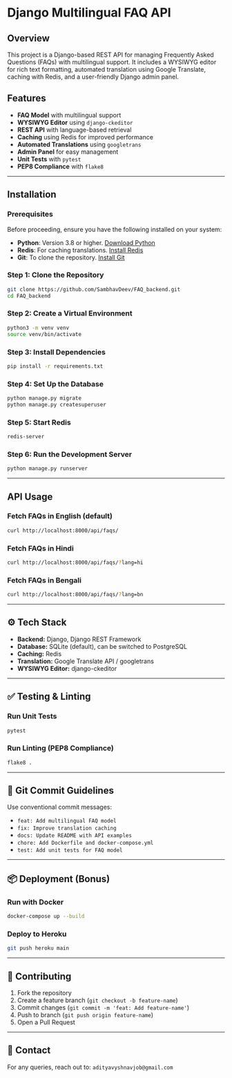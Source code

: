 # Django Multilingual FAQ API

## Overview

This project is a Django-based REST API for managing Frequently Asked Questions (FAQs) with multilingual support. It includes a WYSIWYG editor for rich text formatting, automated translation using Google Translate, caching with Redis, and a user-friendly Django admin panel.

## Features

- **FAQ Model** with multilingual support
- **WYSIWYG Editor** using `django-ckeditor`
- **REST API** with language-based retrieval
- **Caching** using Redis for improved performance
- **Automated Translations** using `googletrans`
- **Admin Panel** for easy management
- **Unit Tests** with `pytest`
- **PEP8 Compliance** with `flake8`

---

## Installation

### Prerequisites

Before proceeding, ensure you have the following installed on your system:

- **Python**: Version 3.8 or higher. [Download Python](https://www.python.org/downloads/)
- **Redis**: For caching translations. [Install Redis](https://redis.io/download)
- **Git**: To clone the repository. [Install Git](https://git-scm.com/downloads)

### Step 1: Clone the Repository

```sh
git clone https://github.com/SambhavDeev/FAQ_backend.git
cd FAQ_backend
```

### Step 2: Create a Virtual Environment

```sh
python3 -m venv venv
source venv/bin/activate
```

### Step 3: Install Dependencies

```sh
pip install -r requirements.txt
```

### Step 4: Set Up the Database

```sh
python manage.py migrate
python manage.py createsuperuser
```

### Step 5: Start Redis

```sh
redis-server
```

### Step 6: Run the Development Server

```sh
python manage.py runserver
```

---

## API Usage

### Fetch FAQs in English (default)

```sh
curl http://localhost:8000/api/faqs/
```

### Fetch FAQs in Hindi

```sh
curl http://localhost:8000/api/faqs/?lang=hi
```

### Fetch FAQs in Bengali

```sh
curl http://localhost:8000/api/faqs/?lang=bn
```

---

## ⚙️ Tech Stack

- **Backend:** Django, Django REST Framework
- **Database:** SQLite (default), can be switched to PostgreSQL
- **Caching:** Redis
- **Translation:** Google Translate API / googletrans
- **WYSIWYG Editor:** django-ckeditor

---

## ✅ Testing & Linting

### Run Unit Tests

```sh
pytest
```

### Run Linting (PEP8 Compliance)

```sh
flake8 .
```

---

## 📜 Git Commit Guidelines

Use conventional commit messages:

- `feat: Add multilingual FAQ model`
- `fix: Improve translation caching`
- `docs: Update README with API examples`
- `chore: Add Dockerfile and docker-compose.yml`
- `test: Add unit tests for FAQ model`

---

## 📦 Deployment (Bonus)

### Run with Docker

```sh
docker-compose up --build
```

### Deploy to Heroku

```sh
git push heroku main
```

---

## 🤝 Contributing

1. Fork the repository
2. Create a feature branch (`git checkout -b feature-name`)
3. Commit changes (`git commit -m 'feat: Add feature-name'`)
4. Push to branch (`git push origin feature-name`)
5. Open a Pull Request

---

## 📧 Contact

For any queries, reach out to: `adityavyshnavjob@gmail.com`


